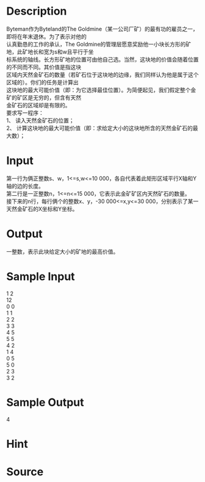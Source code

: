 
# Description

<div class="content"><div>Byteman作为Byteland的The Goldmine（某一公司厂矿）的最有功的雇员之一，即将在年末退休。为了表示对他的</div>
<div>认真勤恳的工作的承认，The Goldmine的管理层愿意奖励他一小块长方形的矿地，此矿地长和宽为s和w且平行于坐</div>
<div>标系统的轴线。长方形矿地的位置可由他自己选。当然，这块地的价值会随着位置的不同而不同。其价值是指这块</div>
<div>区域内天然金矿石的数量（若矿石位于这块地的边缘，我们同样认为他是属于这个区域的）。你们的任务是计算出</div>
<div>这块地的最大可能价值（即：为它选择最佳位置）。为简便起见，我们假定整个金矿的矿区是无穷的，但含有天然</div>
<div>金矿石的区域却是有限的。</div>
<div>要求写一程序：</div>
<div>1、 读入天然金矿石的位置；</div>
<div>2、 计算这块地的最大可能价值（即：求给定大小的这块地所含的天然金矿石的最大数）；</div></div>

# Input

<div class="content"><div>
<div>第一行为俩正整数s、w，1&lt;=s,w&lt;=10 000，各自代表着此矩形区域平行X轴和Y轴的边的长度。</div>
<div>第二行是一正整数n，1&lt;=n&lt;=15 000，它表示此金矿矿区内天然矿石的数量。</div>
<div>接下来的n行，每行俩个的整数x、y，-30 000&lt;=x,y&lt;=30 000，分别表示了某一天然金矿石的X坐标和Y坐标。</div>
</div></div>

# Output

<div class="content"><div>一整数，表示此块给定大小的矿地的最高价值。</div></div>

# Sample Input

<div class="content"><span class="sampledata">1 2 <br/>
12<br/>
0 0<br/>
1 1<br/>
2 2<br/>
3 3<br/>
4 5<br/>
5 5<br/>
4 2<br/>
1 4<br/>
0 5<br/>
5 0<br/>
2 3<br/>
3 2</span></div>

# Sample Output

<div class="content"><span class="sampledata">4</span></div>

# Hint

<div class="content"><p></p></div>

# Source

<div class="content"><p><a href="problemset.php?search="></a></p></div>

